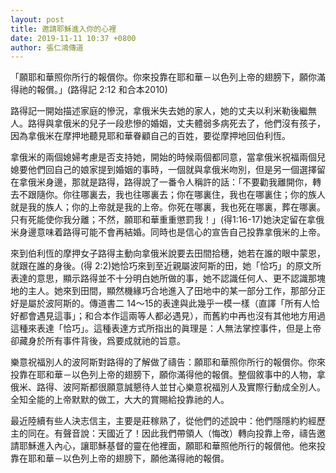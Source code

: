 ```yaml
---
layout: post
title: 邀請耶穌進入你的心裡
date: 2019-11-11 10:37 +0800
author: 張仁鴻傳道
---
```


「願耶和華照你所行的報償你。你來投靠在耶和華－以色列上帝的翅膀下，願你滿得祂的報償。」(路得記 2:12 和合本2010)

路得記一開始描述家庭的慘況，拿俄米失去她的家人，她的丈夫以利米勒後繼無人。路得與拿俄米的兒子一段悲慘的婚姻，丈夫體弱多病死去了，他們沒有孩子，因為拿俄米在摩押地聽見耶和華眷顧自己的百姓，要從摩押地回伯利恆。

拿俄米的兩個媳婦考慮是否支持她，開始的時候兩個都同意，當拿俄米祝福兩個兒媳要他們回自己的娘家提到婚姻的事時，一個就與拿俄米吻別，但是另一個選擇留在拿俄米身邊，那就是路得，路得說了一番令人稱許的話：「不要勸我離開你，轉去不跟隨你。你往哪裏去，我也往哪裏去；你在哪裏住，我也在哪裏住；你的族人就是我的族人；你的上帝就是我的上帝。你死在哪裏，我也死在哪裏，葬在哪裏。只有死能使你我分離；不然，願耶和華重重懲罰我！」(得1:16-17)她決定留在拿俄米身邊意味着路得可能不會再結婚。同時也是信心的宣告自己投靠拿俄米的上帝。

來到伯利恆的摩押女子路得主動向拿俄米說要去田間拾穗，她若在誰的眼中蒙恩，就跟在誰的身後。(得 2:2)她恰巧來到至近親屬波阿斯的田，她「恰巧」的原文所表達的意思，顯示路得並不十分明白她所做的事，她不認識任何人、更不認識那塊地的主人。她來到田間，顯然機緣巧合地進入了田地中的某一部分工作，那部分正好是屬於波阿斯的。傳道書二 14～15的表達與此幾乎一模一樣（直譯「所有人恰好都會遇見這事」；和合本作這兩等人都必遇見），而舊約中再也沒有其他地方用過這種來表達「恰巧」。這種表達方式所指出的眞理是：人無法掌控事件，但是上帝卻藏身於所有事件背後，爲要成就祂的旨意。

樂意祝福別人的波阿斯對路得的了解做了禱告：願耶和華照你所行的報償你。你來投靠在耶和華－以色列上帝的翅膀下，願你滿得他的報償。整個敘事中的人物，拿俄米、路得、波阿斯都很願意誠懇待人並甘心樂意祝福別人及實際行動成全別人。全知全能的上帝默默的做工，大大的賞賜給投靠祂的人。

最近陸續有些人決志信主，主要是莊稼熟了，從他們的述說中：他們隱隱約約經歷主的同在。有聲音說：天國近了！因此我們帶領人（悔改）轉向投靠上帝，禱告邀請耶穌進入內心，讓耶穌基督的靈在他裡面，願耶和華照他所行的報償他。他來投靠在耶和華－以色列上帝的翅膀下，願他滿得祂的報償。